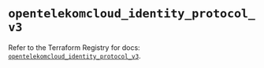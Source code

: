 # `opentelekomcloud_identity_protocol_v3`

Refer to the Terraform Registry for docs: [`opentelekomcloud_identity_protocol_v3`](https://registry.terraform.io/providers/opentelekomcloud/opentelekomcloud/1.36.20/docs/resources/identity_protocol_v3).

